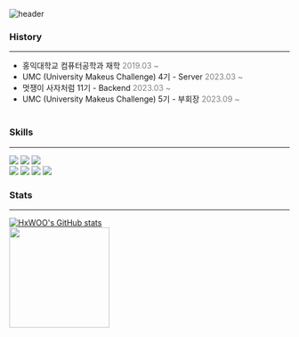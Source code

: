 ![header](https://capsule-render.vercel.app/api?type=waving&color=gradient&height=300&section=header&text=Hyun's%20%20%20git&%&fontSize=60&animation=twinkling)


### History

---

- 홍익대학교 컴퓨터공학과 재학  <span style="color:gray">2019.03 ~</span>
- UMC (University Makeus Challenge) 4기 - Server <span style="color:gray">2023.03 ~</span>
- 멋쟁이 사자처럼 11기 - Backend <span style="color:gray">2023.03 ~</span>
- UMC (University Makeus Challenge) 5기 - 부회장 <span style="color:gray">2023.09 ~</span> </br></br>

### Skills

---
<div>
  <img src="https://img.shields.io/badge/java-007396?style=for-the-badge&logo=java&logoColor=white"> 
  <img src="https://img.shields.io/badge/c++-00599C?style=for-the-badge&logo=c%2B%2B&logoColor=white">
  <img src="https://img.shields.io/badge/python-3776AB?style=for-the-badge&logo=python&logoColor=white"> </br> 
  <img src="https://img.shields.io/badge/spring-6DB33F?style=for-the-badge&logo=spring&logoColor=white">
  <img src="https://img.shields.io/badge/django-092E20?style=for-the-badge&logo=django&logoColor=white">
  <img src="https://img.shields.io/badge/git-F05032?style=for-the-badge&logo=git&logoColor=white">
  <img src="https://img.shields.io/badge/github-181717?style=for-the-badge&logo=github&logoColor=white">
</div>


### Stats

---
<a href="https://github.com/HxWOO">[![HxWOO's GitHub stats](https://github-readme-stats.vercel.app/api?username=HxWOO&show_icons=true&theme=transparent)](https://github.com/HxWOO)</a> </br>
<a href="https://github.com/HxWOO"><img align="center" style="height:180px" src="https://github-readme-stats.vercel.app/api/top-langs/?username=HxWOO&layout=compact&theme=nord" /></a> 




<!---
HxWOO/HxWOO is a ✨ special ✨ repository because its `README.md` (this file) appears on your GitHub profile.
You can click the Preview link to take a look at your changes.
--->


